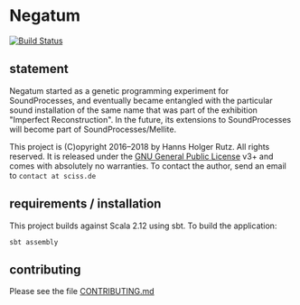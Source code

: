 # Negatum

[![Build Status](https://travis-ci.org/Sciss/Negatum.svg?branch=master)](https://travis-ci.org/Sciss/Negatum)

## statement

Negatum started as a genetic programming experiment for SoundProcesses,
and eventually became entangled with the particular sound installation of
the same name that was part of the exhibition "Imperfect Reconstruction".
In the future, its extensions to SoundProcesses will become part of
SoundProcesses/Mellite.

This project is (C)opyright 2016&ndash;2018 by Hanns Holger Rutz. All rights reserved.
It is released under the [GNU General Public License](https://git.iem.at/sciss/Negatum/raw/master/LICENSE) v3+ and comes with absolutely no warranties. 
To contact the author, send an email to `contact at sciss.de`

## requirements / installation

This project builds against Scala 2.12 using sbt.
To build the application:

    sbt assembly

## contributing

Please see the file [CONTRIBUTING.md](CONTRIBUTING.md)
